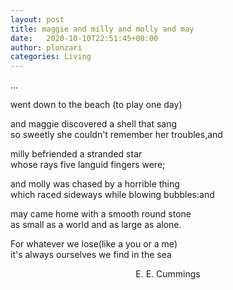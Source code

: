 ```yaml
---
layout: post
title: maggie and milly and molly and may
date:   2020-10-10T22:51:45+00:00
author: plonzari
categories: Living
---
```


...

went down to the beach (to play one day)

and maggie discovered a shell that sang  
so sweetly she couldn't remember her troubles,and 

milly befriended a stranded star  
whose rays five languid fingers were;

and molly was chased by a horrible thing  
which raced sideways while blowing bubbles:and 

may came home with a smooth round stone  
as small as a world and as large as alone.

For whatever we lose(like a you or a me)  
it's always ourselves we find in the sea

<div style="text-align: center">E. E. Cummings</div>

